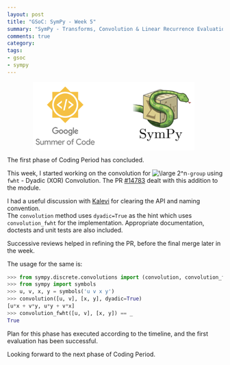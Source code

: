 ```yaml
---
layout: post
title: "GSoC: SymPy - Week 5"
summary: "SymPy - Transforms, Convolution & Linear Recurrence Evaluation"
comments: true
category:
tags:
- gsoc
- sympy
---
```


<img src="/files/gsoc-sympy.png" style="width:75%; height:75%; float:left; margin-left:60px;" />
<br clear="all" />

The first phase of Coding Period has concluded.

This week, I started working on the convolution for <img src="http://latex.codecogs.com/svg.latex?\dpi{300}&space;\large&space;2^n" title="\large 2^n" />`-group` using `fwht` - Dyadic (XOR) Convolution. The PR [#14783](https://github.com/sympy/sympy/pull/14783) dealt with this addition to the module.

I had a useful discussion with [Kalevi](https://github.com/jksuom) for clearing the API and naming convention. <br />
The `convolution` method uses `dyadic=True` as the hint which uses `convolution_fwht` for the implementation. Appropriate documentation, doctests and unit tests are also included.

Successive reviews helped in refining the PR, before the final merge later in the week.

The usage for the same is:
```python
>>> from sympy.discrete.convolutions import (convolution, convolution_fwht)
>>> from sympy import symbols
>>> u, v, x, y = symbols('u v x y')
>>> convolution([u, v], [x, y], dyadic=True)
[u*x + v*y, u*y + v*x]
>>> convolution_fwht([u, v], [x, y]) == _
True
```

Plan for this phase has executed according to the timeline, and the first evaluation has been successful.

Looking forward to the next phase of Coding Period.